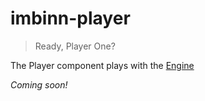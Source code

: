 # imbinn-player
> Ready, Player One?

The Player component plays with the [Engine](https://github.com/bjerkins/imbinn-engine)

_Coming soon!_

